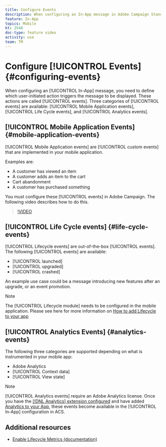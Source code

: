 ```yaml
---
title: Configure Events
description: When configuring an In-App message in Adobe Campaign Standard (ACS) events define which user initiated action will trigger the message to be displayed. 
feature: In-App
topics: Mobile
kt: 2548
doc-type: feature video
activity: use
team: TM
---
```


# Configure [!UICONTROL Events] {#configuring-events}

When configuring an [!UICONTROL In-App] message, you need to define which user-initiated action triggers the message to be displayed. These actions are called [!UICONTROL events]. Three categories of [!UICONTROL events] are available: [!UICONTROL Mobile Application events], [!UICONTROL Life Cycle events], and [!UICONTROL Analytics events].

## [!UICONTROL Mobile Application Events] {#mobile-application-events}

[!UICONTROL Mobile Application events] are [!UICONTROL custom events] that are implemented in your mobile application.

Examples are:

* A customer has viewed an item
* A customer adds an item to the cart
* Cart abandonment
* A customer has purchased something

You must configure these [!UICONTROL events] in Adobe Campaign. The following video describes how to do this.

>[!VIDEO](https://video.tv.adobe.com/v/26245?quality=12)

## [!UICONTROL Life Cycle events]  {#life-cycle-events}

[!UICONTROL Lifecycle events] are out-of-the-box [!UICONTROL events]. The following [!UICONTROL events] are available:

* [!UICONTROL launched]
* [!UICONTROL upgraded]
* [!UICONTROL crashed]

An example use case could be a message introducing new features after an upgrade, or an event promotion.

>[!NOTE]
>
>The [!UICONTROL Lifecycle module] needs to be configured in the mobile application. Please see here for more information on [How to add Lifecycle to your app](https://aep-sdks.gitbook.io/docs/using-mobile-extensions/mobile-core/lifecycle)

## [!UICONTROL Analytics Events] {#analytics-events}

The following three categories are supported depending on what is instrumented in your mobile app:

* Adobe Analytics
* [!UICONTROL Context data]
* [!UICONTROL View state]

>[!NOTE]
>
>[!UICONTROL Analytics events] require an Adobe Analytics license. Once you have the [[!DNL Analytics] extension configured](https://aep-sdks.gitbook.io/docs/using-mobile-extensions/adobe-analytics#configure-analytics-extension-in-launch) and have added [Analytics to your App](https://aep-sdks.gitbook.io/docs/using-mobile-extensions/adobe-analytics#add-analytics-to-your-app), these events become available in the [!UICONTROL In-App] configuration in ACS.

## Additional resources

* [Enable Lifecycle Metrics (documentation)](https://aep-sdks.gitbook.io/docs/getting-started/initialize-the-sdk#enable-lifecycle-metrics)

